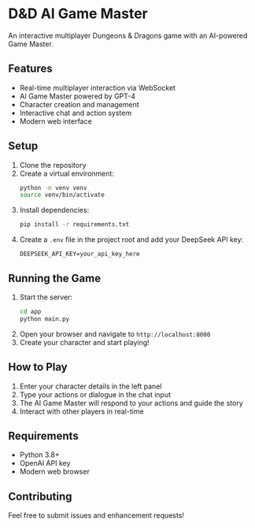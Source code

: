 # D&D AI Game Master

An interactive multiplayer Dungeons & Dragons game with an AI-powered Game Master.

## Features

- Real-time multiplayer interaction via WebSocket
- AI Game Master powered by GPT-4
- Character creation and management
- Interactive chat and action system
- Modern web interface

## Setup

1. Clone the repository
2. Create a virtual environment:
   ```bash
   python -m venv venv
   source venv/bin/activate
   ```
3. Install dependencies:
   ```bash
   pip install -r requirements.txt
   ```
4. Create a `.env` file in the project root and add your DeepSeek API key:
   ```
   DEEPSEEK_API_KEY=your_api_key_here
   ```

## Running the Game

1. Start the server:
   ```bash
   cd app
   python main.py
   ```
2. Open your browser and navigate to `http://localhost:8000`
3. Create your character and start playing!

## How to Play

1. Enter your character details in the left panel
2. Type your actions or dialogue in the chat input
3. The AI Game Master will respond to your actions and guide the story
4. Interact with other players in real-time

## Requirements

- Python 3.8+
- OpenAI API key
- Modern web browser

## Contributing

Feel free to submit issues and enhancement requests!
